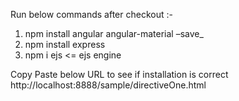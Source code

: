 Run below commands after checkout :-

1) npm install angular angular-material –save_
2) npm install express
3) npm i ejs  <= ejs engine

Copy Paste below URL to see if installation is correct
http://localhost:8888/sample/directiveOne.html
